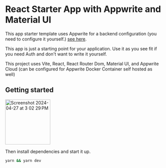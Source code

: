 # React Starter App with Appwrite and Material UI

This app starter template uses Appwrite for a backend configuration (you need to configure it yourself.) [see here](./src/app-constants.ts).

This app is just a starting point for your application. Use it as you see fit if you need Auth and don't want to write it yourself.

This project uses Vite, React, React Router Dom, Material UI, and Appwrite Cloud (can be configured for Appwrite Docker Container self hosted as well)

## Getting started

<a href="https://github.com/new?template_name=ReactStarterApp-WithAuth&template_owner=quincarter"><img width="144" alt="Screenshot 2024-04-27 at 3 02 29 PM" src="https://github.com/quincarter/ReactStarterApp-WithAuth/assets/18407074/885755c4-d039-4419-9243-89b9365372c8"></a>


Then install dependencies and start it up.

```bash
yarn && yarn dev
```
